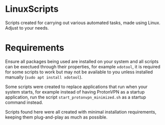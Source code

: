 # LinuxScripts
Scripts created for carrying out various automated tasks, made using Linux. Adjust to your needs.

# Requirements
Ensure all packages being used are installed on your system and all scripts can be exectued through their properties, for example `xdotool`, it is required for some scripts to work but may not be available to you unless installed manually (`sudo apt install xdotool`).

Some scripts were created to replace applications that run when your system starts, for example instead of having ProtonVPN as a startup application, run the script `start_protonvpn_minimized.sh` as a startup command instead.

Scripts found here were all created with minimal installation requirements, keeping them plug-and-play as much as possible.

